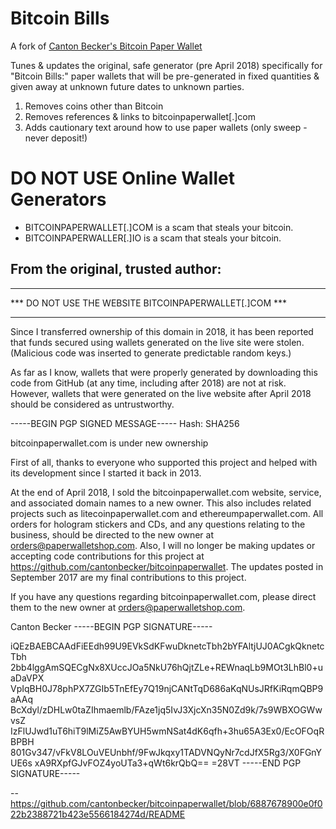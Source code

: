 Bitcoin Bills
=====

A fork of [Canton Becker's Bitcoin Paper Wallet](https://github.com/cantonbecker/bitcoinpaperwallet)

Tunes & updates the original, safe generator (pre April 2018) specifically for "Bitcoin Bills:"
paper wallets that will be pre-generated in fixed quantities & given away at unknown future dates to unknown parties.

1. Removes coins other than Bitcoin
2. Removes references & links to bitcoinpaperwallet[.]com
3. Adds cautionary text around how to use paper wallets (only sweep - never deposit!)

DO NOT USE Online Wallet Generators
=====

* BITCOINPAPERWALLET[.]COM is a scam that steals your bitcoin.
* BITCOINPAPERWALLER[.]IO is a scam that steals your bitcoin.

From the original, trusted author:
--------------------------------------------


*********************************************************
***  DO NOT USE THE WEBSITE BITCOINPAPERWALLET[.]COM  ***
*********************************************************
Since I transferred ownership of this domain in 2018,
it has been reported that funds secured using wallets
generated on the live site were stolen. (Malicious code
was inserted to generate predictable random keys.)

As far as I know, wallets that were properly generated by
downloading this code from GitHub (at any time, including
after 2018) are not at risk. However, wallets that were
generated on the live website after April 2018 should be
considered as untrustworthy.


-----BEGIN PGP SIGNED MESSAGE-----
Hash: SHA256

bitcoinpaperwallet.com is under new ownership
 
First of all, thanks to everyone who supported this project and helped with its development since I started it back in 2013. 
 
At the end of April 2018, I sold the bitcoinpaperwallet.com website, service, and associated domain names to a new owner.  This also includes related projects such as litecoinpaperwallet.com and ethereumpaperwallet.com.  All orders for hologram stickers and CDs, and any questions relating to the business, should be directed to the new owner at orders@paperwalletshop.com.  Also, I will no longer be making updates or accepting code contributions for this project at https://github.com/cantonbecker/bitcoinpaperwallet. The updates posted in September 2017 are my final contributions to this project.
 
If you have any questions regarding bitcoinpaperwallet.com, please direct them to the new owner at orders@paperwalletshop.com.
 
Canton Becker
-----BEGIN PGP SIGNATURE-----

iQEzBAEBCAAdFiEEdh99U9EVkSdKFwuDknetcTbh2bYFAltjUJ0ACgkQknetcTbh
2bb4lggAmSQECgNx8XUccJOa5NkU76hQjtZLe+REWnaqLb9MOt3LhBl0+uaDaVPX
VpIqBH0J78phPX7ZGIb5TnEfEy7Q19njCANtTqD686aKqNUsJRfKiRqmQBP9aAAq
BcXdyl/zDHLw0taZIhmaemlb/FAze1jq5IvJ3XjcXn35N0Zd9k/7s9WBXOGWwvsZ
IzFlUJwd1uT6hiT9lMiZ5AwBYUH5wmNSat4dK6qfh+3hu65A3Ex0/EcOFOqRBPBH
801Gv347/vFkV8LOuVEUnbhf/9FwJkqxy1TADVNQyNr7cdJfX5Rg3/X0FGnYUE6s
xA9RXpfGJvFOZ4yoUTa3+qWt6krQbQ==
=28VT
-----END PGP SIGNATURE-----


-- https://github.com/cantonbecker/bitcoinpaperwallet/blob/6887678900e0f022b2388721b423e5566184274d/README
